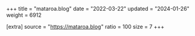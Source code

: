 +++
title = "mataroa.blog"
date = "2022-03-22"
updated = "2024-01-26"
weight = 6912

[extra]
source = "https://mataroa.blog"
ratio = 100
size = 7
+++
